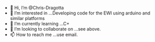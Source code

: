- 👋 Hi, I’m @Chris-Dragotta
- 👀 I’m interested in ...Developing code for the EWI using arduino and similar platforms
- 🌱 I’m currently learning ...C+
- 💞️ I’m looking to collaborate on ...see above.
- 📫 How to reach me ...use email.

<!---
Chris-Dragotta/Chris-Dragotta is a ✨ special ✨ repository because its `README.md` (this file) appears on your GitHub profile.
You can click the Preview link to take a look at your changes.
--->
